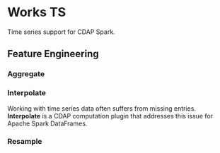 # Works TS
Time series support for CDAP Spark.

## Feature Engineering

### Aggregate


### Interpolate

Working with time series data often suffers from missing entries. **Interpolate** is a CDAP computation plugin
that addresses this issue for Apache Spark DataFrames.


### Resample